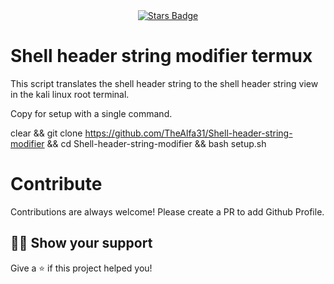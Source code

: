 <div align="center">
  <a href="https://github.com/TheAlfa31/Shell-header-string-modifier/stargazers"><img src="https://img.shields.io/github/stars/elangosundar/awesome-README-templates" alt="Stars Badge"/></a>
</div>

# Shell header string modifier termux
This script translates the shell header string to the shell header string view in the kali linux root terminal.

Copy for setup with a single command.

clear && git clone https://github.com/TheAlfa31/Shell-header-string-modifier && cd Shell-header-string-modifier && bash setup.sh


# Contribute

Contributions are always welcome! Please create a PR to add Github Profile.


## :man_astronaut: Show your support

Give a ⭐️ if this project helped you!
